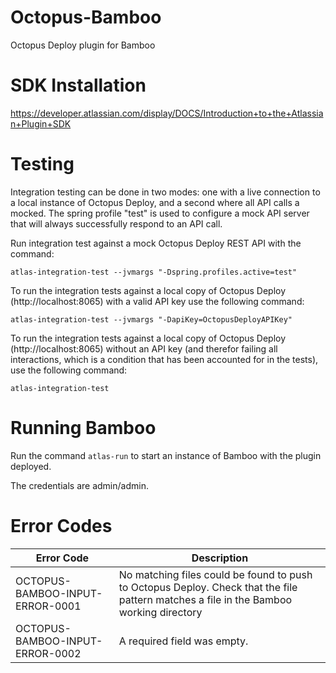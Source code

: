 # Octopus-Bamboo
Octopus Deploy plugin for Bamboo

# SDK Installation
https://developer.atlassian.com/display/DOCS/Introduction+to+the+Atlassian+Plugin+SDK

# Testing
Integration testing can be done in two modes: one with a live connection to a local instance of Octopus Deploy,
and a second where all API calls a mocked. The spring profile "test" is used to configure a mock API server
that will always successfully respond to an API call.

Run integration test against a mock Octopus Deploy REST API with the command:
```
atlas-integration-test --jvmargs "-Dspring.profiles.active=test"
```

To run the integration tests against a local copy of Octopus Deploy (http://localhost:8065)
with a valid API key use the following command:
```
atlas-integration-test --jvmargs "-DapiKey=OctopusDeployAPIKey"
```

To run the integration tests against a local copy of Octopus Deploy (http://localhost:8065)
without an API key (and therefor failing all interactions, which is a condition that
has been accounted for in the tests), use the following command:
```
atlas-integration-test
```

# Running Bamboo
Run the command `atlas-run` to start an instance of Bamboo with the plugin deployed.

The credentials are admin/admin.

# Error Codes
| Error Code | Description |
|------------|-------------|
| OCTOPUS-BAMBOO-INPUT-ERROR-0001 | No matching files could be found to push to Octopus Deploy. Check that the file pattern matches a file in the Bamboo working directory |
| OCTOPUS-BAMBOO-INPUT-ERROR-0002 | A required field was empty. |